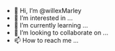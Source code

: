 - 👋 Hi, I’m @willexMarley
- 👀 I’m interested in ...
- 🌱 I’m currently learning ...
- 💞️ I’m looking to collaborate on ...
- 📫 How to reach me ...

<!---
willexMarley/willexMarley is a ✨ special ✨ repository because its `README.md` (this file) appears on your GitHub profile.
You can click the Preview link to take a look at your changes.
--->
